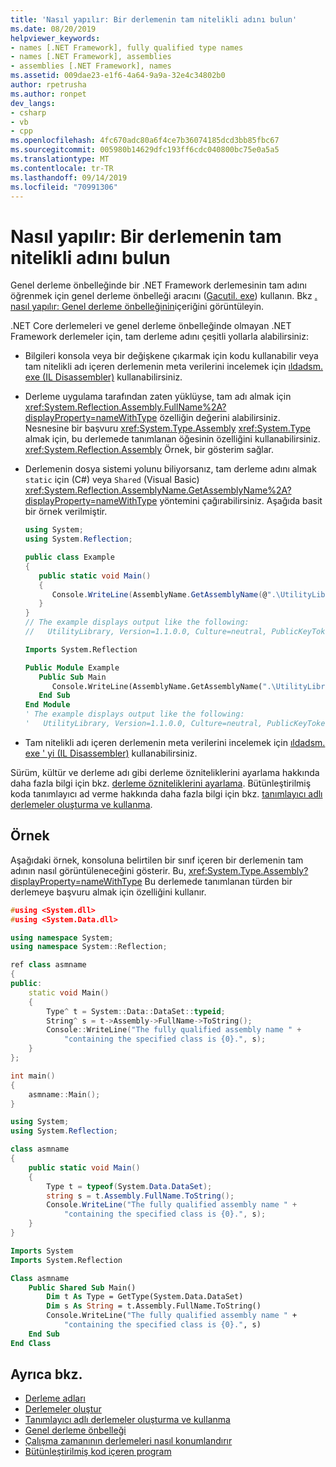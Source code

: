 ```yaml
---
title: 'Nasıl yapılır: Bir derlemenin tam nitelikli adını bulun'
ms.date: 08/20/2019
helpviewer_keywords:
- names [.NET Framework], fully qualified type names
- names [.NET Framework], assemblies
- assemblies [.NET Framework], names
ms.assetid: 009dae23-e1f6-4a64-9a9a-32e4c34802b0
author: rpetrusha
ms.author: ronpet
dev_langs:
- csharp
- vb
- cpp
ms.openlocfilehash: 4fc670adc80a6f4ce7b36074185dcd3bb85fbc67
ms.sourcegitcommit: 005980b14629dfc193ff6cdc040800bc75e0a5a5
ms.translationtype: MT
ms.contentlocale: tr-TR
ms.lasthandoff: 09/14/2019
ms.locfileid: "70991306"
---
```

# <a name="how-to-find-an-assemblys-fully-qualified-name"></a>Nasıl yapılır: Bir derlemenin tam nitelikli adını bulun

Genel derleme önbelleğinde bir .NET Framework derlemesinin tam adını öğrenmek için genel derleme önbelleği aracını ([Gacutil. exe](../../framework/tools/gacutil-exe-gac-tool.md)) kullanın. Bkz [. nasıl yapılır: Genel derleme önbelleğinin](../../framework/app-domains/how-to-view-the-contents-of-the-gac.md)içeriğini görüntüleyin.

.NET Core derlemeleri ve genel derleme önbelleğinde olmayan .NET Framework derlemeler için, tam derleme adını çeşitli yollarla alabilirsiniz:

- Bilgileri konsola veya bir değişkene çıkarmak için kodu kullanabilir veya tam nitelikli adı içeren derlemenin meta verilerini incelemek için [ıldadsm. exe (IL Disassembler)](../../framework/tools/ildasm-exe-il-disassembler.md) kullanabilirsiniz.

- Derleme uygulama tarafından zaten yüklüyse, tam adı almak için <xref:System.Reflection.Assembly.FullName%2A?displayProperty=nameWithType> özelliğin değerini alabilirsiniz. Nesnesine bir başvuru <xref:System.Type.Assembly> <xref:System.Type> almak için, bu derlemede tanımlanan öğesinin özelliğini kullanabilirsiniz. <xref:System.Reflection.Assembly> Örnek, bir gösterim sağlar.

- Derlemenin dosya sistemi yolunu biliyorsanız, tam derleme adını almak `static` için (C#) veya `Shared` (Visual Basic) <xref:System.Reflection.AssemblyName.GetAssemblyName%2A?displayProperty=nameWithType> yöntemini çağırabilirsiniz. Aşağıda basit bir örnek verilmiştir.

  ```csharp
  using System;
  using System.Reflection;

  public class Example
  {
     public static void Main()
     {
        Console.WriteLine(AssemblyName.GetAssemblyName(@".\UtilityLibrary.dll"));
     }
  }
  // The example displays output like the following:
  //   UtilityLibrary, Version=1.1.0.0, Culture=neutral, PublicKeyToken=null
  ```

  ```vb
  Imports System.Reflection

  Public Module Example
     Public Sub Main
        Console.WriteLine(AssemblyName.GetAssemblyName(".\UtilityLibrary.dll"))
     End Sub
  End Module
  ' The example displays output like the following:
  '   UtilityLibrary, Version=1.1.0.0, Culture=neutral, PublicKeyToken=null
  ```

- Tam nitelikli adı içeren derlemenin meta verilerini incelemek için [ıldadsm. exe ' yi (IL Disassembler)](../../framework/tools/ildasm-exe-il-disassembler.md) kullanabilirsiniz.

Sürüm, kültür ve derleme adı gibi derleme özniteliklerini ayarlama hakkında daha fazla bilgi için bkz. [derleme özniteliklerini ayarlama](set-attributes.md). Bütünleştirilmiş koda tanımlayıcı ad verme hakkında daha fazla bilgi için bkz. [tanımlayıcı adlı derlemeler oluşturma ve kullanma](create-use-strong-named.md).

## <a name="example"></a>Örnek

Aşağıdaki örnek, konsoluna belirtilen bir sınıf içeren bir derlemenin tam adının nasıl görüntüleneceğini gösterir. Bu, <xref:System.Type.Assembly?displayProperty=nameWithType> Bu derlemede tanımlanan türden bir derlemeye başvuru almak için özelliğini kullanır.

```cpp
#using <System.dll>
#using <System.Data.dll>

using namespace System;
using namespace System::Reflection;

ref class asmname
{
public:
    static void Main()
    {
        Type^ t = System::Data::DataSet::typeid;
        String^ s = t->Assembly->FullName->ToString();
        Console::WriteLine("The fully qualified assembly name " +
            "containing the specified class is {0}.", s);
    }
};

int main()
{
    asmname::Main();
}
```

```csharp
using System;
using System.Reflection;

class asmname
{
    public static void Main()
    {
        Type t = typeof(System.Data.DataSet);
        string s = t.Assembly.FullName.ToString();
        Console.WriteLine("The fully qualified assembly name " +
            "containing the specified class is {0}.", s);
    }
}
```

```vb
Imports System
Imports System.Reflection

Class asmname
    Public Shared Sub Main()
        Dim t As Type = GetType(System.Data.DataSet)
        Dim s As String = t.Assembly.FullName.ToString()
        Console.WriteLine("The fully qualified assembly name " +
            "containing the specified class is {0}.", s)
    End Sub
End Class
```

## <a name="see-also"></a>Ayrıca bkz.

- [Derleme adları](names.md)
- [Derlemeler oluştur](create.md)
- [Tanımlayıcı adlı derlemeler oluşturma ve kullanma](create-use-strong-named.md)
- [Genel derleme önbelleği](../../framework/app-domains/gac.md)
- [Çalışma zamanının derlemeleri nasıl konumlandırır](../../framework/deployment/how-the-runtime-locates-assemblies.md)
- [Bütünleştirilmiş kod içeren program](program.md)
